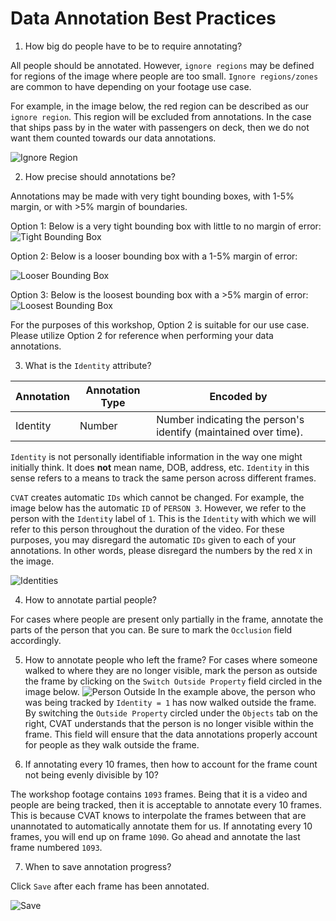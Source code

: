 # Data Annotation Best Practices

1. How big do people have to be to require annotating?

All people should be annotated.
However, `ignore regions` may be defined for regions of the image where people are too small.
`Ignore regions/zones` are common to have depending on your footage use case.

For example, in the image below, the red region can be described as our `ignore region`.
This region will be excluded from annotations.
In the case that ships pass by in the water with passengers on deck, 
then we do not want them counted towards our data annotations.

![Ignore Region](./assets/screenshots/ignoreRegion.jpg)

2. How precise should annotations be?

Annotations may be made with very tight bounding boxes, 
with 1-5% margin, 
or with >5% margin of boundaries.

Option 1: Below is a very tight bounding box with little to no margin of error:
![Tight Bounding Box](./assets/screenshots/tightBoundingBox.jpg)

Option 2: Below is a looser bounding box with a 1-5% margin of error:

![Looser Bounding Box](./assets/screenshots/looserBoundingBox.jpg)

Option 3: Below is the loosest bounding box with a >5% margin of error:
![Loosest Bounding Box](./assets/screenshots/loosestBoundingBox.jpg)

For the purposes of this workshop, Option 2 is suitable for our use case.
Please utilize Option 2 for reference when performing your data annotations.

3. What is the `Identity` attribute?

| Annotation       | Annotation Type                             | Encoded by                                                                                                                                                                                                             |
|------------------|---------------------------------------------|------------------------------------------------------------------------------------------------------------------------------------------------------------------------------------------------------------------------|
| Identity         | Number                                      | Number indicating the person's identify (maintained over time). |

`Identity` is not personally identifiable information in the way one might initially think.
It does **not** mean name, DOB, address, etc.
`Identity` in this sense refers to a means to track the same person across different frames.

`CVAT` creates automatic `IDs` which cannot be changed.
For example, the image below has the automatic `ID` of `PERSON 3`.
However, we refer to the person with the `Identity` label of `1`.
This is the `Identity` with which we will refer to this person throughout the duration of the video.
For these purposes, you may disregard the automatic `IDs` given to each of your annotations.
In other words, please disregard the numbers by the red `X` in the image.

![Identities](./assets/screenshots/identity.jpg)

4. How to annotate partial people?

For cases where people are present only partially in the frame, annotate the parts of the person that you can.
Be sure to mark the `Occlusion` field accordingly.

5. How to annotate people who left the frame?
For cases where someone walked to where they are no longer visible,
mark the person as outside the frame by clicking on the `Switch Outside Property` field circled in the image below.
![Person Outside](./assets/screenshots/switchOutside.jpg)
In the example above, the person who was being tracked by `Identity = 1` has now walked outside the frame.
By switching the `Outside Property` circled under the `Objects` tab on the right,
CVAT understands that the person is no longer visible within the frame.
This field will ensure that the data annotations properly account for people as they walk outside the frame.

6. If annotating every 10 frames, then how to account for the frame count not being evenly divisible by 10?

The workshop footage contains `1093` frames.
Being that it is a video and people are being tracked, then it is acceptable to annotate every 10 frames.
This is because CVAT knows to interpolate the frames between that are unannotated to automatically annotate them for us.
If annotating every 10 frames, you will end up on frame `1090`.
Go ahead and annotate the last frame numbered `1093`.

7. When to save annotation progress?

Click `Save` after each frame has been annotated.

![Save](./assets/screenshots/save.jpg)
